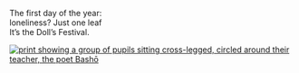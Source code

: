 The first day of the year:    
loneliness? Just one leaf    
It’s the Doll’s Festival.    

[![print showing a group of pupils sitting cross-legged, circled around their teacher, the poet Bashō](https://iiif.dx.artsmia.org/42530.jpg/full/1300,/0/default.jpg)](https://artsmia.org/art/42530)

